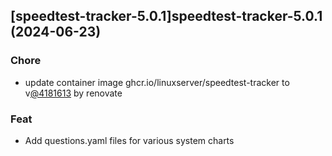 

## [speedtest-tracker-5.0.1]speedtest-tracker-5.0.1 (2024-06-23)

### Chore



- update container image ghcr.io/linuxserver/speedtest-tracker to v[@4181613](https://github.com/4181613) by renovate

### Feat



- Add questions.yaml files for various system charts